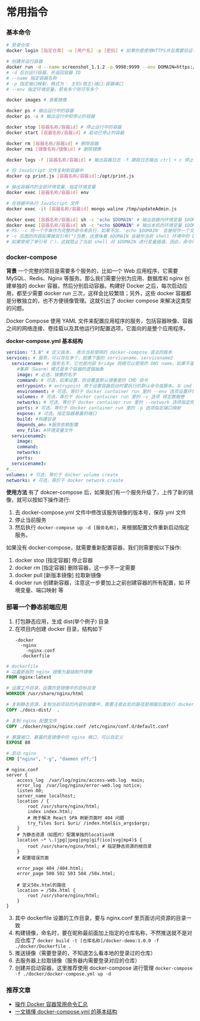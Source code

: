 # 常用指令

### 基本命令

```sh
# 登录仓库
docker login [指定仓库] -u [用户名] -p [密码] # 如果你是使用HTTPS并且需要验证仓库的SSL证书，你可能需要指定证书路径，使用--cert-dir选项。

# 创建并运行容器
docker run -d --name screenshot_1.1.2 -p 9998:9999 --env DOMAIN=https://gjdev.ecaiabc.com/ --env=YsDomain=https://ysdev.ecaiabc.com/ nexus.hooshine.com:8088/screenshot:1.1.2
# -d 后台运行容器，并返回容器 ID
# --name 指定容器名称
# -p 指定端口映射，格式为： 主机(宿主)端口:容器端口
# --env 指定环境变量，若有多个则可写多个

docker images # 查看镜像

docker ps # 输出运行中的容器
docker ps -a # 输出运行中和停止的容器

docker stop [容器名称/容器id] # 停止运行中的容器
docker start [容器名称/容器id] # 启动已停止的容器

docker rm [容器名称/容器id] # 删除容器
docker rmi [镜像名称/镜像id] # 删除镜像

docker logs -f [容器名称/容器id] # 输出容器日志 -f 跟踪日志输出 ctrl + c 停止输出

# 将 JavaScript 文件复制到容器中
docker cp print.js [容器名称/容器id]:/opt/print.js

# 输出容器内的全部环境变量、指定环境变量
docker exec [容器名称/容器id] env

# 在容器中执行 JavaScript 文件
docker exec -it [容器名称/容器id] mongo waline /tmp/updateAdmin.js

docker exec [容器名称/容器id] sh -c 'echo $DOMAIN' # 输出容器内环境变量 $DOMAIN 的值
docker exec [容器名称/容器id] sh -c "echo $DOMAIN" # 输出本机的环境变量 $DOMAIN 的值
# PS: -c 将一个字串作为完整的命令来执行，如果不加，'echo $DOMAIN' 会被视作一个文件的名称
# -c 后面的内容如果被双引号(")包裹，这意味着 $DOMAIN 会被你当前 shell 环境中的 DOMAIN 环境变量的值所替换。如果当前 shell 环境中没有设置 DOMAIN 环境变量，这条命令会输出一个空行。
# 如果使用了单引号（'），这就阻止了当前 shell 对 $DOMAIN 进行变量插值，因此，命令传递给容器内部的是字面量 echo $DOMAIN。在容器内部执行时，$DOMAIN 将被容器环境中的 DOMAIN 环境变量的值所替换，然后输出
```

### docker-compose

**背景**
一个完整的项目是需要多个服务的，比如一个 Web 应用程序，它需要 MySQL、Redis、Nginx 等服务。那么我们需要分别为应用、数据库和 nginx 创建单独的 docker 容器，然后分别启动容器。构建好 Docker 之后，每次启动应用，都至少需要 docker run 三次，这样会比较繁琐；另外，这些 docker 容器都是分散独立的，也不方便镜像管理。这就引出了 docker compose 来解决这类型的问题。

Docker Compose 使用 YAML 文件来配置应用程序的服务，包括容器映像、容器之间的网络连接、卷挂载以及其他运行时配置选项，它面向的是整个应用程序。

**docker-compose.yml 基本结构**

```yml
version: "3.8" # 定义版本， 表示当前使用的 docker-compose 语法的版本
services: # 服务，可以存在多个，就像下面的 servicename、servicename2
  servicename: # 服务名字，它也是内部 bridge 网络可以使用的 DNS name，如果不是集群模式相当于 docker run 的时候指定的一个名称，
    #集群（Swarm）模式是多个容器的逻辑抽象
    image: # 必选，镜像的名字
    command: # 可选，如果设置，则会覆盖默认镜像里的 CMD 命令
    entrypoint: # entrypoint 用于设置容器启动时要执行的默认命令或脚本。与 cmd 不同，entrypoint 用于指定容器启动时的主要命令，而 cmd 则提供额外的默认参数。
    environment: # 可选，等价于 docker container run 里的 --env 选项设置环境变量
    volumes: # 可选，等价于 docker container run 里的 -v 选项 绑定数据卷
    networks: # 可选，等价于 docker container run 里的 --network 选项指定网络
    ports: # 可选，等价于 docker container run 里的 -p 选项指定端口映射
    expose: # 可选，指定容器暴露的端口
    build: #构建目录
    depends_on: #服务依赖配置
    env_file: #环境变量文件
  servicename2:
    image:
    command:
    networks:
    ports:
  servicename3:
#...
volumes: # 可选，等价于 docker volume create
networks: # 可选，等价于 docker network create
```

**使用方法**
有了 dokcer-compose 后，如果我们有一个服务升级了，上传了新的镜像，就可以按如下操作进行:

1. 去 docker-compose.yml 文件中修改该服务镜像的版本号，保存 yml 文件
2. 停止当前服务
3. 然后执行 `docker-compose up -d [服务名称]`，来根据配置文件重新启动指定服务。

如果没有 docker-compose，就需要重新配置容器，我们则需要按以下操作:

1. docker stop [指定容器] 停止容器
2. docker rm [指定容器] 删除容器，这一步不一定需要
3. docker pull [新版本镜像] 拉取新镜像
4. docker run 创建新容器，注意这一步要加上之前创建容器的所有配置，如 环境变量、端口映射 等

### 部署一个静态前端应用

1. 打包静态应用，生成 dist(举个例子) 目录
2. 在项目内创建 docker 目录，结构如下
   ```
   -docker
     -nginx
       -nginx.conf
     -dockerfile
   ```

```dockerfile
# dockerfile
# 以最新版的 nginx 镜像为基础制作镜像
FROM nginx:latest

# 设置工作目录，设置的是镜像中的目标目录
WORKDIR /usr/share/nginx/html

# 复制静态资源，复制当前项目的内容到镜像中，需要注意此处的路径是根据后面执行 docker 命令的位置来设置的
COPY ./docs-dist/  .

# 复制 nginx 配置文件
COPY ./docker/nginx/nginx.conf /etc/nginx/conf.d/default.conf

# 暴露端口，暴露的是镜像中的 nginx 端口，可以自定义
EXPOSE 80

# 启动 nginx
CMD ["nginx", "-g", "daemon off;"]
```

```
# nginx.conf
server {
    access_log  /var/log/nginx/access-web.log  main;
    error_log  /var/log/nginx/error-web.log notice;
    listen 80;
    server_name localhost;
    location / {
        root /usr/share/nginx/html;
        index index.html;
        # 用于解决 React SPA 刷新页面时 404 问题
        try_files $uri $uri/ /index.html$is_args$args;
    }
    # 为静态资源（如图片）配置单独的location块
    location ~* \.(jpg|jpeg|png|gif|ico|svg|mp4)$ {
        root /usr/share/nginx/html; # 指定静态资源的根目录
    }
    # 配置错误页面

    error_page 404 /404.html;
    error_page 500 502 503 504 /50x.html;

    # 定义50x.html的路径
    location = /50x.html {
        root /usr/share/nginx/html;
    }
}

```

3. 其中 dockerfile 设置的工作目录，要与 nginx.conf 里页面访问资源的目录一致
4. 构建镜像，命名时，要在昵称最前面加上指定的仓库名称，不然推送就不是对应仓库了
   `docker build -t [仓库名称]/docker-demo:1.0.0 -f ./docker/Dockerfile .`
5. 推送镜像（需要登录的，不知道怎么看本地的登录过的仓库）
6. 去服务器上拉取镜像（服务器内需要登录对应的仓库）
7. 创建并启动容器，这里推荐使用 docker-compose 进行管理
   `docker-compose -f ./docker/docker-compose.yml up -d`

### 推荐文章

- [操作 Docker 容器常用命令汇总](https://juejin.cn/post/7333535323932147763?searchId=2024040118010409320C57F0E2242C7E45)
- [一文搞懂 docker-compose.yml 的基本结构](https://juejin.cn/post/7334929489196351538?searchId=20240402191353CF503A2C45A3AF11DC26)
